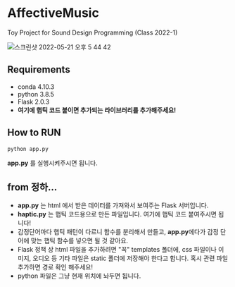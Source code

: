 # AffectiveMusic
Toy Project for Sound Design Programming (Class 2022-1)

![스크린샷 2022-05-21 오후 5 44 42](https://user-images.githubusercontent.com/59073612/169643750-260c9ebf-9006-4f50-829a-69fb0ddc84f7.png)
## Requirements
- conda 4.10.3
- python 3.8.5
- Flask 2.0.3
- **여기에 햅틱 코드 붙이면 추가되는 라이브러리를 추가해주세요!**

## How to RUN
```
python app.py
```
**app.py** 를 실행시켜주시면 됩니다.


## from 정하...
- **app.py** 는 html 에서 받은 데이터를 가져와서 보여주는 Flask 서버입니다.
- **haptic.py** 는 햅틱 코드용으로 만든 파일입니다. 여기에 햅틱 코드 붙여주시면 됩니다!
- 감정단어마다 햅틱 패턴이 다르니 함수를 분리해서 만들고, **app.py**에다가 감정 단어에 맞는 햅틱 함수를 넣으면 될 것 같아요.
- Flask 정책 상 html 파일을 추가하려면 "꼭" templates 폴더에, css 파일이나 이미지, 오디오 등 기타 파일은 static 폴더에 저장해야 한다고 합니다. 혹시 관련 파일 추가하면 경로 확인 해주세요!
- python 파일은 그냥 현재 위치에 놔두면 됩니다.
